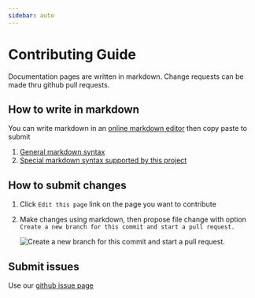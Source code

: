 ```yaml
---
sidebar: auto
---
```


# Contributing Guide

Documentation pages are written in markdown. Change requests can be made thru github pull requests.

## How to write in markdown
You can write markdown in an [online markdown editor]('https://stackedit.io/') then copy paste to submit

1. [General markdown syntax](https://guides.github.com/pdfs/markdown-cheatsheet-online.pdf)
2. [Special markdown syntax supported by this project](https://v1.vuepress.vuejs.org/guide/markdown.html)

## How to submit changes
1. Click `Edit this page` link on the page you want to contribute
2. Make changes using markdown, then propose file change with option `Create a new branch for this commit and start a pull request.`

    ![Create a new branch for this commit and start a pull request.](/pull-request.png)

## Submit issues
Use our [github issue page](https://github.com/Arable/developer.arable.com/issues)